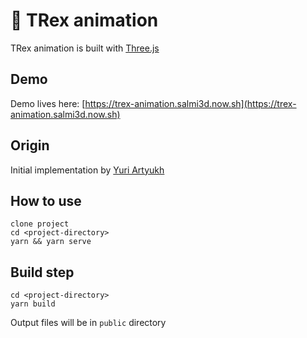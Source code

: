 # 🦖 TRex animation

TRex animation is built with [Three.js](https://threejs.org/)

## Demo

Demo lives here: [https://trex-animation.salmi3d.now.sh](https://trex-animation.salmi3d.now.sh)

## Origin

Initial implementation by [Yuri Artyukh](https://twitter.com/akella)

## How to use

```
clone project
cd <project-directory>
yarn && yarn serve
```

## Build step

```
cd <project-directory>
yarn build
```

Output files will be in `public` directory
